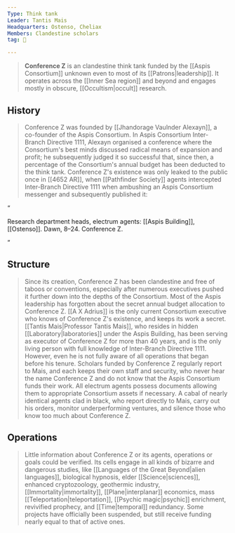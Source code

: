 ```yaml
---
Type: Think tank
Leader: Tantis Mais
Headquarters: Ostenso, Cheliax
Members: Clandestine scholars
tag: 👥

---
```


> **Conference Z** is an clandestine think tank funded by the [[Aspis Consortium]] unknown even to most of its [[Patrons|leadership]]. It operates across the [[Inner Sea region]] and beyond and engages mostly in obscure, [[Occultism|occult]] research.



## History

> Conference Z was founded by [[Jhandorage Vaulnder Alexayn]], a co-founder of the Aspis Consortium. In Aspis Consortium Inter-Branch Directive 1111, Alexayn organised a conference where the Consortium's best minds discussed radical means of expansion and profit; he subsequently judged it so successful that, since then, a percentage of the Consortium's annual budget has been deducted to the think tank. Conference Z's existence was only leaked to the public once in [[4652 AR]], when [[Pathfinder Society]] agents intercepted Inter-Branch Directive 1111 when ambushing an Aspis Consortium messenger and subsequently published it:



“

Research department heads, electrum agents: [[Aspis Building]], [[Ostenso]]. Dawn, 8–24. Conference Z.

”


## Structure

> Since its creation, Conference Z has been clandestine and free of taboos or conventions, especially after numerous executives pushed it further down into the depths of the Consortium. Most of the Aspis leadership has forgotten about the secret annual budget allocation to Conference Z. [[A X Adrius]] is the only current Consortium executive who knows of Conference Z's existence, and keeps its work a secret.
> [[Tantis Mais|Professor Tantis Mais]], who resides in hidden [[Laboratory|laboratories]] under the Aspis Building, has been serving as executor of Conference Z for more than 40 years, and is the only living person with full knowledge of Inter-Branch Directive 1111. However, even he is not fully aware of all operations that began before his tenure. Scholars funded by Conference Z regularly report to Mais, and each keeps their own staff and security, who never hear the name Conference Z and do not know that the Aspis Consortium funds their work. All electrum agents possess documents allowing them to appropriate Consortium assets if necessary. A cabal of nearly identical agents clad in black, who report directly to Mais, carry out his orders, monitor underperforming ventures, and silence those who know too much about Conference Z.


## Operations

> Little information about Conference Z or its agents, operations or goals could be verified. Its cells engage in all kinds of bizarre and dangerous studies, like [[Languages of the Great Beyond|alien languages]], biological hypnosis, elder [[Science|sciences]], enhanced cryptozoology, geothermic industry, [[Immortality|immortality]], [[Plane|interplanar]] economics, mass [[Teleportation|teleportation]], [[Psychic magic|psychic]] enrichment, revivified prophecy, and [[Time|temporal]] redundancy. Some projects have officially been suspended, but still receive funding nearly equal to that of active ones.







